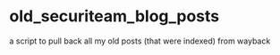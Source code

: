 # old_securiteam_blog_posts
a script to pull back all my old posts (that were indexed) from wayback

